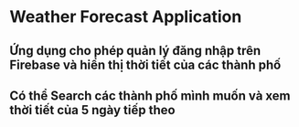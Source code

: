 # Weather Forecast Application

## Ứng dụng cho phép quản lý đăng nhập trên Firebase và hiển thị thời tiết của các thành phố
## Có thể Search các thành phố mình muốn và xem thời tiết của 5 ngày tiếp theo
